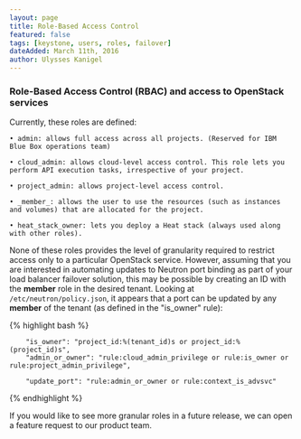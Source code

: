 ```yaml
---
layout: page
title: Role-Based Access Control
featured: false
tags: [keystone, users, roles, failover]
dateAdded: March 11th, 2016
author: Ulysses Kanigel
---
```


### Role-Based Access Control (RBAC) and access to OpenStack services

Currently, these roles are defined:

	• admin: allows full access across all projects. (Reserved for IBM Blue Box operations team)
	
	• cloud_admin: allows cloud-level access control. This role lets you perform API execution tasks, irrespective of your project.
	
	• project_admin: allows project-level access control.
	
	• _member_: allows the user to use the resources (such as instances and volumes) that are allocated for the project.
	
	• heat_stack_owner: lets you deploy a Heat stack (always used along with other roles).

None of these roles provides the level of granularity required to restrict access only to a particular OpenStack service.
However, assuming that you are interested in automating updates to Neutron port binding as part of your load balancer failover solution, this may be possible by creating an ID with the **member** role in the desired tenant. Looking at `/etc/neutron/policy.json`, it appears that a port can be updated by any **member** of the tenant (as defined in the "is_owner" rule):

{% highlight bash %}
```
    "is_owner": "project_id:%(tenant_id)s or project_id:%(project_id)s",
    "admin_or_owner": "rule:cloud_admin_privilege or rule:is_owner or rule:project_admin_privilege",

    "update_port": "rule:admin_or_owner or rule:context_is_advsvc"
```
{% endhighlight %}

If you would like to see more granular roles in a future release, we can open a feature request to our product team.
